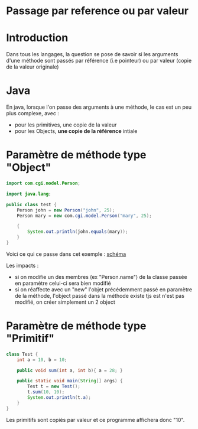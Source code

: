 # Passage par reference ou par valeur

# Introduction
Dans tous les langages, la question se pose de savoir si les arguments d'une méthode sont passés par référence (i.e pointeur) ou par valeur (copie de la valeur originale)

# Java
En java, lorsque l'on passe des arguments à une méthode, le cas est un peu plus complexe, avec :
- pour les primitives, une copie de la valeur
- pour les Objects, **une copie de la référence** intiale

# Paramètre de méthode type "Object"

```java
import com.cgi.model.Person;

import java.lang;

public class test {
    Person john = new Person("john", 25);
    Person mary = new com.cgi.model.Person("mary", 25);

    {
        System.out.println(john.equals(mary));
    }
}
```
Voici ce qui ce passe dans cet exemple : [schéma](../../resources/copie_reference_object.png)

Les impacts : 
- si on modifie un des membres (ex "Person.name") de la classe passée en paramètre celui-ci sera bien modifié 
- si on réaffecte avec un "new" l'objet précédemment passé en paramètre de la méthode, l'object passé dans la méthode existe tjs est n'est pas modifié, on créer simplement un 2 object
# Paramètre de méthode type "Primitif"
```java
class Test {
    int a = 10, b = 10;

    public void sum(int a, int b){ a = 28; }

    public static void main(String[] args) {
        Test t = new Test();
        t.sum(10, 10);
        System.out.println(t.a);
    }
}
```
Les primitifs sont copiés par valeur et ce programme affichera donc "10".

